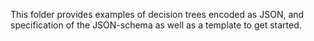 This folder provides examples of decision trees encoded as JSON, and specification of the JSON-schema as well as a template to get started.
